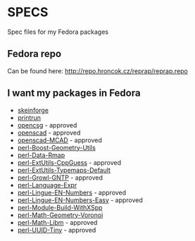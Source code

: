 SPECS
=====

Spec files for my Fedora packages

Fedora repo
-----------

Can be found here: http://repo.hroncok.cz/reprap/reprap.repo

I want my packages in Fedora
----------------------------

 * [skeinforge](https://bugzilla.redhat.com/show_bug.cgi?id=863793)
 * [printrun](https://bugzilla.redhat.com/show_bug.cgi?id=863796)
 * [opencsg](https://bugzilla.redhat.com/show_bug.cgi?id=870860) - approved
 * [openscad](https://bugzilla.redhat.com/show_bug.cgi?id=864187) - approved
 * [openscad-MCAD](https://bugzilla.redhat.com/show_bug.cgi?id=884876) - approved
 * [perl-Boost-Geometry-Utils](https://bugzilla.redhat.com/show_bug.cgi?id=876408)
 * [perl-Data-Rmap](https://bugzilla.redhat.com/show_bug.cgi?id=876406)
 * [perl-ExtUtils-CppGuess](https://bugzilla.redhat.com/show_bug.cgi?id=876403) - approved
 * [perl-ExtUtils-Typemaps-Default](https://bugzilla.redhat.com/show_bug.cgi?id=876399)
 * [perl-Growl-GNTP](https://bugzilla.redhat.com/show_bug.cgi?id=876409) - approved
 * [perl-Language-Expr](https://bugzilla.redhat.com/show_bug.cgi?id=876411)
 * [perl-Lingue-EN-Numbers](https://bugzilla.redhat.com/show_bug.cgi?id=878245) - approved
 * [perl-Lingue-EN-Numbers-Easy](https://bugzilla.redhat.com/show_bug.cgi?id=878247) - approved
 * [perl-Module-Build-WithXSpp](https://bugzilla.redhat.com/show_bug.cgi?id=876405)
 * [perl-Math-Geometry-Voronoi](https://bugzilla.redhat.com/show_bug.cgi?id=877765)
 * [perl-Math-Libm](https://bugzilla.redhat.com/show_bug.cgi?id=887846) - approved
 * [perl-UUID-Tiny](https://bugzilla.redhat.com/show_bug.cgi?id=878680) - approved
